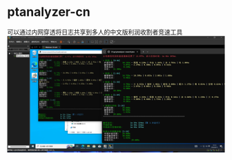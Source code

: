 # ptanalyzer-cn
可以通过内网穿透将日志共享到多人的中文版利润收割者竞速工具
![image](https://github.com/xixinya/ptanalyzer-cn/blob/main/ptcnp2p.png)
